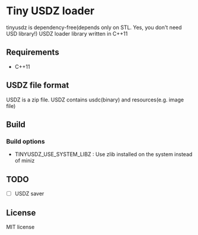 # Tiny USDZ loader

tinyusdz is dependency-free(depends only on STL. Yes, you don't need USD library!) USDZ loader library written in C++11

## Requirements

* C++11

## USDZ file format

USDZ is a zip file.
USDZ contains usdc(binary) and resources(e.g. image file)

## Build

### Build options

* TINYUSDZ_USE_SYSTEM_LIBZ : Use zlib installed on the system instead of miniz

## TODO

* [ ] USDZ saver

## License

MIT license
